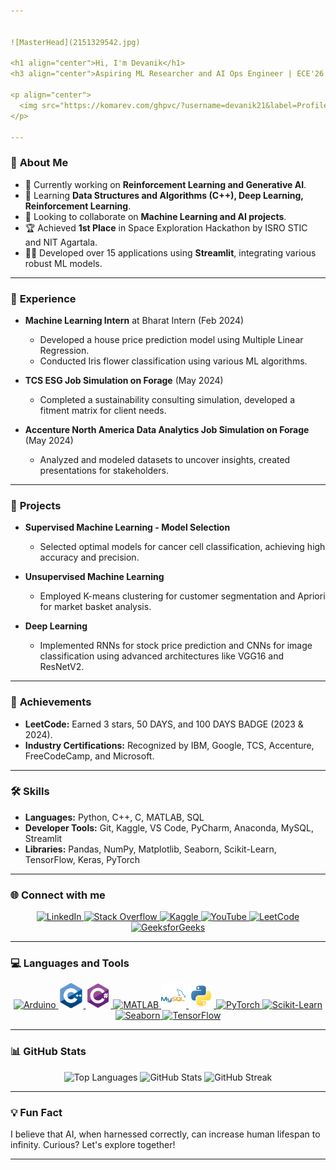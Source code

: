 ```yaml
---


![MasterHead](2151329542.jpg)

<h1 align="center">Hi, I'm Devanik</h1>
<h3 align="center">Aspiring ML Researcher and AI Ops Engineer | ECE'26 - NIT Agartala</h3>

<p align="center">
  <img src="https://komarev.com/ghpvc/?username=devanik21&label=Profile%20views&color=0e75b6&style=flat" alt="Profile Views" />
</p>

---
```


### 🚀 **About Me**

- 🔭 Currently working on **Reinforcement Learning and Generative AI**.
- 🌱 Learning **Data Structures and Algorithms (C++), Deep Learning, Reinforcement Learning**.
- 👯 Looking to collaborate on **Machine Learning and AI projects**.
- 🏆 Achieved **1st Place** in Space Exploration Hackathon by ISRO STIC and NIT Agartala.
- 👨‍💻 Developed over 15 applications using **Streamlit**, integrating various robust ML models.

---

### 💼 **Experience**

- **Machine Learning Intern** at Bharat Intern (Feb 2024)  
  - Developed a house price prediction model using Multiple Linear Regression.  
  - Conducted Iris flower classification using various ML algorithms.

- **TCS ESG Job Simulation on Forage** (May 2024)  
  - Completed a sustainability consulting simulation, developed a fitment matrix for client needs.

- **Accenture North America Data Analytics Job Simulation on Forage** (May 2024)  
  - Analyzed and modeled datasets to uncover insights, created presentations for stakeholders.

---

### 🔬 **Projects**

- **Supervised Machine Learning - Model Selection**  
  - Selected optimal models for cancer cell classification, achieving high accuracy and precision.

- **Unsupervised Machine Learning**  
  - Employed K-means clustering for customer segmentation and Apriori for market basket analysis.

- **Deep Learning**  
  - Implemented RNNs for stock price prediction and CNNs for image classification using advanced architectures like VGG16 and ResNetV2.

---

### 🏅 **Achievements**

- **LeetCode:** Earned 3 stars, 50 DAYS, and 100 DAYS BADGE (2023 & 2024).
- **Industry Certifications:** Recognized by IBM, Google, TCS, Accenture, FreeCodeCamp, and Microsoft.

---

### 🛠️ **Skills**

- **Languages:** Python, C++, C, MATLAB, SQL
- **Developer Tools:** Git, Kaggle, VS Code, PyCharm, Anaconda, MySQL, Streamlit
- **Libraries:** Pandas, NumPy, Matplotlib, Seaborn, Scikit-Learn, TensorFlow, Keras, PyTorch

---

### 🌐 **Connect with me**

<p align="center">
  <a href="https://linkedin.com/in/devanik" target="_blank">
    <img src="https://raw.githubusercontent.com/rahuldkjain/github-profile-readme-generator/master/src/images/icons/Social/linked-in-alt.svg" alt="LinkedIn" height="30" width="40" />
  </a>
  <a href="https://stackoverflow.com/users/23631278/devanik" target="blank">
    <img src="https://raw.githubusercontent.com/rahuldkjain/github-profile-readme-generator/master/src/images/icons/Social/stack-overflow.svg" alt="Stack Overflow" height="30" width="40" />
  </a>
  <a href="https://kaggle.com/devanikdebnath" target="blank">
    <img src="https://raw.githubusercontent.com/rahuldkjain/github-profile-readme-generator/master/src/images/icons/Social/kaggle.svg" alt="Kaggle" height="30" width="40" />
  </a>
  <a href="https://www.youtube.com/channel/UCuCFrmWZmHNcAE8JR616ByA" target="blank">
    <img src="https://raw.githubusercontent.com/rahuldkjain/github-profile-readme-generator/master/src/images/icons/Social/youtube.svg" alt="YouTube" height="30" width="40" />
  </a>
  <a href="https://www.leetcode.com/devnic" target="blank">
    <img src="https://raw.githubusercontent.com/rahuldkjain/github-profile-readme-generator/master/src/images/icons/Social/leet-code.svg" alt="LeetCode" height="30" width="40" />
  </a>
  <a href="https://auth.geeksforgeeks.org/user/debnathra907r" target="blank">
    <img src="https://raw.githubusercontent.com/rahuldkjain/github-profile-readme-generator/master/src/images/icons/Social/geeks-for-geeks.svg" alt="GeeksforGeeks" height="30" width="40" />
  </a>
</p>

---

### 💻 **Languages and Tools**

<p align="center">
  <a href="https://www.arduino.cc/" target="_blank">
    <img src="https://cdn.worldvectorlogo.com/logos/arduino-1.svg" alt="Arduino" width="40" height="40"/>
  </a>
  <a href="https://www.w3schools.com/cpp/" target="_blank">
    <img src="https://raw.githubusercontent.com/devicons/devicon/master/icons/cplusplus/cplusplus-original.svg" alt="C++" width="40" height="40"/>
  </a>
  <a href="https://www.w3schools.com/cs/" target="_blank">
    <img src="https://raw.githubusercontent.com/devicons/devicon/master/icons/csharp/csharp-original.svg" alt="C#" width="40" height="40"/>
  </a>
  <a href="https://www.mathworks.com/" target="_blank">
    <img src="https://upload.wikimedia.org/wikipedia/commons/2/21/Matlab_Logo.png" alt="MATLAB" width="40" height="40"/>
  </a>
  <a href="https://www.mysql.com/" target="_blank">
    <img src="https://raw.githubusercontent.com/devicons/devicon/master/icons/mysql/mysql-original-wordmark.svg" alt="MySQL" width="40" height="40"/>
  </a>
  <a href="https://www.python.org" target="_blank">
    <img src="https://raw.githubusercontent.com/devicons/devicon/master/icons/python/python-original.svg" alt="Python" width="40" height="40"/>
  </a>
  <a href="https://pytorch.org/" target="_blank">
    <img src="https://www.vectorlogo.zone/logos/pytorch/pytorch-icon.svg" alt="PyTorch" width="40" height="40"/>
  </a>
  <a href="https://scikit-learn.org/" target="_blank">
    <img src="https://upload.wikimedia.org/wikipedia/commons/0/05/Scikit_learn_logo_small.svg" alt="Scikit-Learn" width="40" height="40"/>
  </a>
  <a href="https://seaborn.pydata.org/" target="_blank">
    <img src="https://seaborn.pydata.org/_images/logo-mark-lightbg.svg" alt="Seaborn" width="40" height="40"/>
  </a>
  <a href="https://www.tensorflow.org" target="_blank">
    <img src="https://www.vectorlogo.zone/logos/tensorflow/tensorflow-icon.svg" alt="TensorFlow" width="40" height="40"/>
  </a>
</p>

---

### 📊 **GitHub Stats**

<p align="center">
  <img src="https://github-readme-stats.vercel.app/api/top-langs?username=devanik21&show_icons=true&locale=en&layout=compact" alt="Top Languages" />
  <img src="https://github-readme-stats.vercel.app/api?username=devanik21&show_icons=true&locale=en" alt="GitHub Stats" />
  <img src="https://github-readme-streak-stats.herokuapp.com/?user=devanik21&" alt="GitHub Streak" />
</p>

---

### 💡 **Fun Fact**
I believe that AI, when harnessed correctly, can increase human lifespan to infinity. Curious? Let's explore together!

---
